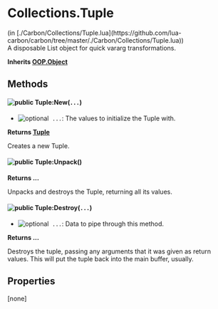 <link href="../../style.css" rel="stylesheet" type="text/css"/>
<h1 class="class-title">Collections.Tuple</h1>
<span class="file-link">(in [./Carbon/Collections/Tuple.lua](https://github.com/lua-carbon/carbon/tree/master/./Carbon/Collections/Tuple.lua))</span><br/>
A disposable List object for quick vararg transformations.

**Inherits [OOP.Object](Classes/OOP.Object)**

## Methods
#### ![public](https://img.shields.io/badge/%20-public-11b237.svg?style=flat-square) Tuple:New(<code>...</code>)
- ![optional](https://img.shields.io/badge/%20-optional-0092e6.svg?style=flat-square)&nbsp;&nbsp;`...`: The values to initialize the Tuple with.

**Returns  [Tuple](Classes/Collections.Tuple)**

Creates a new Tuple.


#### ![public](https://img.shields.io/badge/%20-public-11b237.svg?style=flat-square) Tuple:Unpack()


**Returns  ...**

Unpacks and destroys the Tuple, returning all its values.


#### ![public](https://img.shields.io/badge/%20-public-11b237.svg?style=flat-square) Tuple:Destroy(<code>...</code>)
- ![optional](https://img.shields.io/badge/%20-optional-0092e6.svg?style=flat-square)&nbsp;&nbsp;`...`: Data to pipe through this method.

**Returns  ...**

Destroys the tuple, passing any arguments that it was given as return values.
This will put the tuple back into the main buffer, usually.


## Properties
[none]
